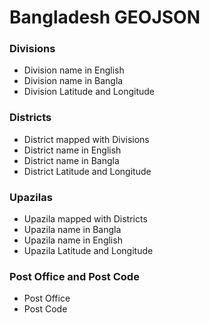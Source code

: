 # Bangladesh GEOJSON

### Divisions
* Division name in English
* Division name in Bangla
* Division Latitude and Longitude

### Districts
* District mapped with Divisions
* District name in English
* District name in Bangla
* District Latitude and Longitude

### Upazilas
* Upazila mapped with Districts
* Upazila name in Bangla
* Upazila name in English
* Upazila Latitude and Longitude

### Post Office and Post Code
* Post Office
* Post Code
